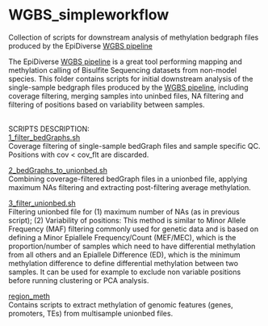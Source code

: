 # WGBS_simpleworkflow
Collection of scripts for downstream analysis of methylation bedgraph files produced by the EpiDiverse [WGBS pipeline](https://github.com/EpiDiverse/wgbs)

The EpiDiverse [WGBS pipeline](https://github.com/EpiDiverse/wgbs) is a great tool performing mapping and methylation calling of Bisulfite Sequencing datasets from non-model species. This folder contains scripts for initial downstream analysis of the single-sample bedgraph files produced by the [WGBS pipeline](https://github.com/EpiDiverse/wgbs), including coverage filtering, merging samples into uninbed files, NA filtering and filtering of positions based on variability between samples.
<br/> 
<br/> 

SCRIPTS DESCRIPTION: <br/>
[1_filter_bedGraphs.sh](https://github.com/Dario-Galanti/WGBS_downstream/blob/main/WGBS_simpleworkflow/1_filter_bedGraphs.sh)<br/>
Coverage filtering of single-sample bedGraph files and sample specific QC. Positions with cov < cov_flt are discarded.

[2_bedGraphs_to_unionbed.sh](https://github.com/Dario-Galanti/WGBS_downstream/blob/main/WGBS_simpleworkflow/2_bedGraphs_to_unionbed.sh)<br/>
Combining coverage-filtered bedGraph files in a unionbed file, applying maximum NAs filtering and extracting post-filtering average methylation.

[3_filter_unionbed.sh](https://github.com/Dario-Galanti/WGBS_downstream/blob/main/WGBS_simpleworkflow/3_filter_unionbed.sh)<br/>
Filtering unionbed file for (1) maximum number of NAs (as in previous script); (2) Variability of positions: This method is similar to Minor Allele Frequency (MAF) filtering commonly used for genetic data and is based on defining a Minor Epiallele Frequency/Count (MEF/MEC), which is the proportion/number of samples which need to have differential methylation from all others and an Epiallele Difference (ED), which is the minimum methylation difference to define differential methylation between two samples. It can be used for example to exclude non variable positions before running clustering or PCA analysis.

[region_meth](https://github.com/Dario-Galanti/WGBS_downstream/tree/main/WGBS_simpleworkflow/region_meth)<br/>
Contains scripts to extract methylation of genomic features (genes, promoters, TEs) from multisample unionbed files.
